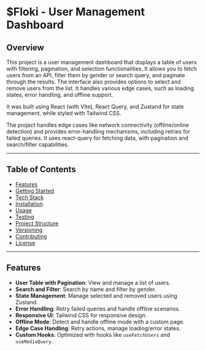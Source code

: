 # **$Floki - User Management Dashboard**

## Overview
This project is a user management dashboard that displays a table of users with filtering, pagination, and selection functionalities. It allows you to fetch users from an API, filter them by gender or search query, and paginate through the results. The interface also provides options to select and remove users from the list. It handles various edge cases, such as loading states, error handling, and offline support.

It was built using React (with Vite), React Query, and Zustand for state management, while styled with Tailwind CSS.

The project handles edge cases like network connectivity (offline/online detection) and provides error-handling mechanisms, including retries for failed queries. It uses react-query for fetching data, with pagination and search/filter capabilities.

---

## Table of Contents

- [Features](#features)
- [Getting Started](#getting-started)
- [Tech Stack](#tech-stack)
- [Installation](#installation)
- [Usage](#usage)
- [Testing](#testing)
- [Project Structure](#project-structure)
- [Versioning](#versioning)
- [Contributing](#contributing)
- [License](#license)

---

## Features

- **User Table with Pagination**: View and manage a list of users.
- **Search and Filter**: Search by name and filter by gender.
- **State Management**: Manage selected and removed users using Zustand.
- **Error Handling**: Retry failed queries and handle offline scenarios.
- **Responsive UI**: Tailwind CSS for responsive design.
- **Offline Mode**: Detect and handle offline mode with a custom page.
- **Edge Case Handling**: Retry actions, manage loading/error states.
- **Custom Hooks**: Optimized with hooks like `useFetchUsers` and `useMediaQuery`.
